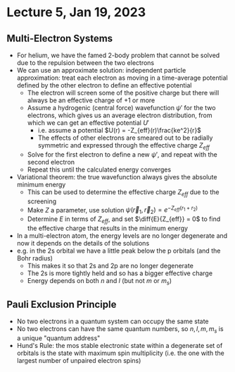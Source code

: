 # Lecture 5, Jan 19, 2023

## Multi-Electron Systems

* For helium, we have the famed 2-body problem that cannot be solved due to the repulsion between the two electrons
* We can use an approximate solution: independent particle approximation: treat each electron as moving in a time-average potential defined by the other electron to define an effective potential
	* The electron will screen some of the positive charge but there will always be an effective charge of +1 or more
	* Assume a hydrogenic (central force) wavefunction $\psi'$ for the two electrons, which gives us an average electron distribution, from which we can get an effective potential $U'$
		* i.e. assume a potential $U(r) = -Z_{eff}(r)\frac{ke^2}{r}$
		* The effects of other electrons are smeared out to be radially symmetric and expressed through the effective charge $Z_{eff}$
	* Solve for the first electron to define a new $\psi'$, and repeat with the second electron
	* Repeat this until the calculated energy converges
* Variational theorem: the true wavefunction always gives the absolute minimum energy
	* This can be used to determine the effective charge $Z_{eff}$ due to the screening
	* Make $Z$ a parameter, use solution $\psi(\vec r_1, \vec r_2) = e^{-Z_{eff}(r_1 + r_2)}$
	* Determine $E$ in terms of $Z_{eff}$, and set $\diff{E}{Z_{eff}} = 0$ to find the effective charge that results in the minimum energy
* In a multi-electron atom, the energy levels are no longer degenerate and now it depends on the details of the solutions
* e.g. in the 2s orbital we have a little peak below the p orbitals (and the Bohr radius)
	* This makes it so that 2s and 2p are no longer degenerate
	* The 2s is more tightly held and so has a bigger effective charge
	* Energy depends on both $n$ and $l$ (but not $m$ or $m_s$)

## Pauli Exclusion Principle

* No two electrons in a quantum system can occupy the same state
* No two electrons can have the same quantum numbers, so $n, l, m, m_s$ is a unique "quantum address"
* Hund's Rule: the mos stable electronic state within a degenerate set of orbitals is the state with maximum spin multiplicity (i.e. the one with the largest number of unpaired electron spins)

